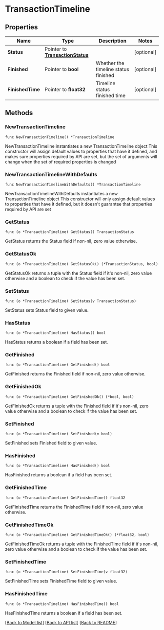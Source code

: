 # TransactionTimeline

## Properties

Name | Type | Description | Notes
------------ | ------------- | ------------- | -------------
**Status** | Pointer to [**TransactionStatus**](TransactionStatus.md) |  | [optional] 
**Finished** | Pointer to **bool** | Whether the timeline status finished | [optional] 
**FinishedTime** | Pointer to **float32** | Timeline status finished time | [optional] 

## Methods

### NewTransactionTimeline

`func NewTransactionTimeline() *TransactionTimeline`

NewTransactionTimeline instantiates a new TransactionTimeline object
This constructor will assign default values to properties that have it defined,
and makes sure properties required by API are set, but the set of arguments
will change when the set of required properties is changed

### NewTransactionTimelineWithDefaults

`func NewTransactionTimelineWithDefaults() *TransactionTimeline`

NewTransactionTimelineWithDefaults instantiates a new TransactionTimeline object
This constructor will only assign default values to properties that have it defined,
but it doesn't guarantee that properties required by API are set

### GetStatus

`func (o *TransactionTimeline) GetStatus() TransactionStatus`

GetStatus returns the Status field if non-nil, zero value otherwise.

### GetStatusOk

`func (o *TransactionTimeline) GetStatusOk() (*TransactionStatus, bool)`

GetStatusOk returns a tuple with the Status field if it's non-nil, zero value otherwise
and a boolean to check if the value has been set.

### SetStatus

`func (o *TransactionTimeline) SetStatus(v TransactionStatus)`

SetStatus sets Status field to given value.

### HasStatus

`func (o *TransactionTimeline) HasStatus() bool`

HasStatus returns a boolean if a field has been set.

### GetFinished

`func (o *TransactionTimeline) GetFinished() bool`

GetFinished returns the Finished field if non-nil, zero value otherwise.

### GetFinishedOk

`func (o *TransactionTimeline) GetFinishedOk() (*bool, bool)`

GetFinishedOk returns a tuple with the Finished field if it's non-nil, zero value otherwise
and a boolean to check if the value has been set.

### SetFinished

`func (o *TransactionTimeline) SetFinished(v bool)`

SetFinished sets Finished field to given value.

### HasFinished

`func (o *TransactionTimeline) HasFinished() bool`

HasFinished returns a boolean if a field has been set.

### GetFinishedTime

`func (o *TransactionTimeline) GetFinishedTime() float32`

GetFinishedTime returns the FinishedTime field if non-nil, zero value otherwise.

### GetFinishedTimeOk

`func (o *TransactionTimeline) GetFinishedTimeOk() (*float32, bool)`

GetFinishedTimeOk returns a tuple with the FinishedTime field if it's non-nil, zero value otherwise
and a boolean to check if the value has been set.

### SetFinishedTime

`func (o *TransactionTimeline) SetFinishedTime(v float32)`

SetFinishedTime sets FinishedTime field to given value.

### HasFinishedTime

`func (o *TransactionTimeline) HasFinishedTime() bool`

HasFinishedTime returns a boolean if a field has been set.


[[Back to Model list]](../README.md#documentation-for-models) [[Back to API list]](../README.md#documentation-for-api-endpoints) [[Back to README]](../README.md)



